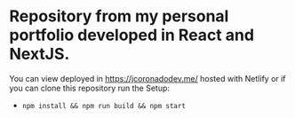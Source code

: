# Repository from my personal portfolio developed in React and NextJS. #

You can view deployed in https://jcoronadodev.me/ 
hosted with Netlify or if you can clone this repository 
run the Setup:<br/>
 - `npm install && npm run build && npm start` 
